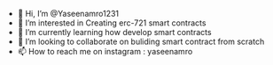 - 👋 Hi, I’m @Yaseenamro1231
- 👀 I’m interested in Creating erc-721 smart contracts
- 🌱 I’m currently learning how develop smart contracts 
- 💞️ I’m looking to collaborate on buliding smart contract from scratch  
- 📫 How to reach me on instagram : yaseenamro

<!---
Yaseenamro1231/Yaseenamro1231 is a ✨ special ✨ repository because its `README.md` (this file) appears on your GitHub profile.
You can click the Preview link to take a look at your changes.
--->
